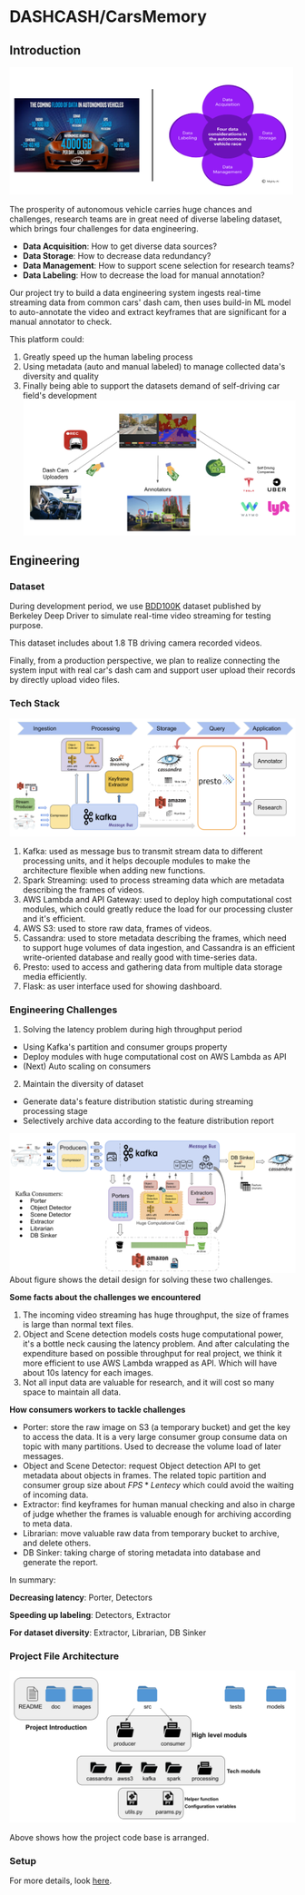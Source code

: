 # DASHCASH/CarsMemory

## Introduction

<img src="./images/chances.png" height="225" width="500" />

The prosperity of autonomous vehicle carries huge chances and challenges, research teams are in great need of diverse labeling dataset, which brings four challenges for data engineering.

* **Data Acquisition**: How to get diverse data sources?
* **Data Storage**: How to decrease data redundancy?
* **Data Management**: How to support scene selection for research teams?
* **Data Labeling**: How to decrease the load for manual annotation?

Our project try to build a data engineering system ingests real-time streaming data from common cars' dash cam, then uses build-in ML model to auto-annotate the video and extract keyframes that are significant for a manual annotator to check.

This platform could:
1. Greatly speed up the human labeling process
2. Using metadata (auto and manual labeled) to manage collected data's diversity and quality
3. Finally being able to support the datasets demand of self-driving car field's development
![Ecosystem](./images/ecosystem.png)

## Engineering

### Dataset

During development period, we use [BDD100K](https://bdd-data.berkeley.edu/) dataset published by Berkeley Deep Driver to simulate real-time video streaming for testing purpose.

This dataset includes about 1.8 TB driving camera recorded videos.

Finally, from a production perspective, we plan to realize connecting the system input with real car's dash cam and support user upload their records by directly upload video files.

### Tech Stack

![Techstack](./images/techstack_v3.png)

1. Kafka: used as message bus to transmit stream data to different processing units, and it helps decouple modules to make the architecture flexible when adding new functions.
2. Spark Streaming: used to process streaming data which are metadata describing the frames of videos.
3. AWS Lambda and API Gateway: used to deploy high computational cost modules, which could greatly reduce the load for our processing cluster and it's efficient.
4. AWS S3: used to store raw data, frames of videos.
5. Cassandra: used to store metadata describing the frames, which need to support huge volumes of data ingestion, and Cassandra is an efficient write-oriented database and really good with time-series data.
6. Presto: used to access and gathering data from multiple data storage media efficiently.
7. Flask: as user interface used for showing dashboard.

### Engineering Challenges

1. Solving the latency problem during high throughput period
  * Using Kafka's partition and consumer groups property
  * Deploy modules with huge computational cost on AWS Lambda as API
  * (Next) Auto scaling on consumers

2.  Maintain the diversity of dataset
  * Generate data's feature distribution statistic during streaming processing stage
  * Selectively archive data according to the feature distribution report

![Challenges Tackling](./images/challenge.png)
About figure shows the detail design for solving these two challenges.

**Some facts about the challenges we encountered**
1. The incoming video streaming has huge throughput, the size of frames is large than normal text files.
2. Object and Scene detection models costs huge computational power, it's a bottle neck causing the latency problem. And after calculating the expenditure based on possible throughput for real project, we think it more efficient to use AWS Lambda wrapped as API. Which will have about 10s latency for each images.
3. Not all input data are valuable for research, and it will cost so many space to maintain all data.

**How consumers workers to tackle challenges**

* Porter: store the raw image on S3 (a temporary bucket) and get the key to access the data. It is a very large consumer group consume data on topic with many partitions. Used to decrease the volume load of later messages.
* Object and Scene Detector: request Object detection API to get metadata about objects in frames. The related topic partition and consumer group size about $FPS * Lentecy$ which could avoid the waiting of incoming data.
* Extractor: find keyframes for human manual checking and also in charge of judge whether the frames is valuable enough for archiving according to meta data.
* Librarian: move valuable raw data from temporary bucket to archive, and delete others.
* DB Sinker: taking charge of storing metadata into database and generate the report.

In summary:

**Decreasing latency**: Porter, Detectors

**Speeding up labeling**: Detectors, Extractor

**For dataset diversity**: Extractor, Librarian, DB Sinker

### Project File Architecture

![File Architecture](./images/architecture.png)

Above shows how the project code base is arranged.

### Setup

For more details, look [here](./docs/setup.md).
